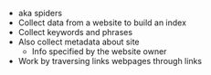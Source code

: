 - aka spiders
- Collect data from a website to build an index 
- Collect keywords and phrases
- Also collect metadata about site
	- Info specified by the website owner
- Work by traversing links webpages through links